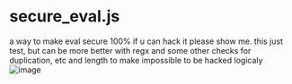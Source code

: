 # secure_eval.js
a way to make eval secure 100% if u can hack it please show me.
this just test, but can be more better with regx and some other checks for duplication, etc and length to make impossible to be hacked logicaly
![image](https://user-images.githubusercontent.com/55125302/158541411-09469c0e-852a-47ba-b51b-92d2b75df08f.png)
